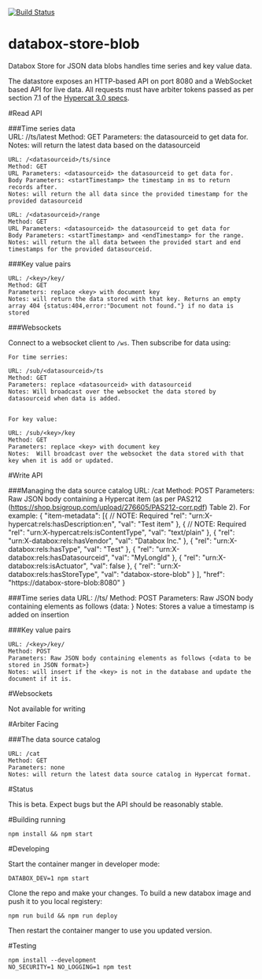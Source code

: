 [![Build Status](https://travis-ci.org/me-box/databox-store-blob.svg?branch=master)](https://travis-ci.org/me-box/databox-store-blob)

# databox-store-blob

Databox Store for JSON data blobs handles time series and key value data. 

The datastore exposes an HTTP-based API on port 8080 and a WebSocket based API for live data. All requests must have arbiter tokens passed as per section 7.1 of the [Hypercat 3.0 specs](https://shop.bsigroup.com/upload/276605/PAS212-corr.pdf). 


#Read API 

###Time series data   
    URL: /<datasourceid>/ts/latest
    Method: GET
    Parameters: <datasourceid> the datasourceid to get data for.
    Notes: will return the latest data based on the datasourceid 
    
    URL: /<datasourceid>/ts/since
    Method: GET
    URL Parameters: <datasourceid> the datasourceid to get data for.
    Body Parameters: <startTimestamp> the timestamp in ms to return records after.
    Notes: will return the all data since the provided timestamp for the provided datasourceid
    
    URL: /<datasourceid>/range
    Method: GET
    URL Parameters: <datasourceid> the datasourceid to get data for
    Body Parameters: <startTimestamp> and <endTimestamp> for the range.
    Notes: will return the all data between the provided start and end timestamps for the provided datasourceid.
    
###Key value pairs

    URL: /<key>/key/
    Method: GET
    Parameters: replace <key> with document key 
    Notes: will return the data stored with that key. Returns an empty array 404 {status:404,error:"Document not found."} if no data is stored

###Websockets 

Connect to a websocket client to `/ws`. Then subscribe for data using: 

    For time serries:  

    URL: /sub/<datasourceid>/ts
    Method: GET
    Parameters: replace <datasourceid> with datasourceid 
    Notes: Will broadcast over the websocket the data stored by datasourceid when data is added. 

    
    For key value:  

    URL: /sub/<key>/key
    Method: GET
    Parameters: replace <key> with document key 
    Notes:  Will broadcast over the websocket the data stored with that key when it is add or updated. 

#Write API

###Managing the data source catalog
    URL: /cat
    Method: POST
    Parameters: Raw JSON body containing a Hypercat item (as per PAS212 (https://shop.bsigroup.com/upload/276605/PAS212-corr.pdf) Table 2).
    For example:
    {
		"item-metadata": [{
				// NOTE: Required
				"rel": "urn:X-hypercat:rels:hasDescription:en",
				"val": "Test item"
			}, {
				// NOTE: Required
				"rel": "urn:X-hypercat:rels:isContentType",
				"val": "text/plain"
			}, {
				"rel": "urn:X-databox:rels:hasVendor",
				"val": "Databox Inc."
			}, {
				"rel": "urn:X-databox:rels:hasType",
				"val": "Test"
			}, {
				"rel": "urn:X-databox:rels:hasDatasourceid",
				"val": "MyLongId"
			}, {
				"rel": "urn:X-databox:rels:isActuator",
				"val": false
			}, {
				"rel": "urn:X-databox:rels:hasStoreType",
				"val": "databox-store-blob"
			}
		],
		"href": "https://databox-store-blob:8080"
	}
    
###Time series data
    URL: /<datasourceid>/ts/
    Method: POST
    Parameters: Raw JSON body containing elements as follows {data: <json blob to store>}
    Notes: Stores a value a timestamp is added on insertion
    
###Key value pairs

    URL: /<key>/key/
    Method: POST
    Parameters: Raw JSON body containing elements as follows {<data to be stored in JSON format>}
    Notes: will insert if the <key> is not in the database and update the document if it is.


#Websockets 

Not available for writing

#Arbiter Facing

###The data source catalog

    URL: /cat
    Method: GET
    Parameters: none
    Notes: will return the latest data source catalog in Hypercat format. 

#Status

This is beta. Expect bugs but the API should be reasonably stable.

#Building running

    npm install && npm start

#Developing

Start the container manger in developer mode:

    DATABOX_DEV=1 npm start

Clone the repo and make your changes. To build a new databox image and push it to you local registery:

    npm run build && npm run deploy

Then restart the container manger to use you updated version. 

#Testing

    npm install --development 
    NO_SECURITY=1 NO_LOGGING=1 npm test
